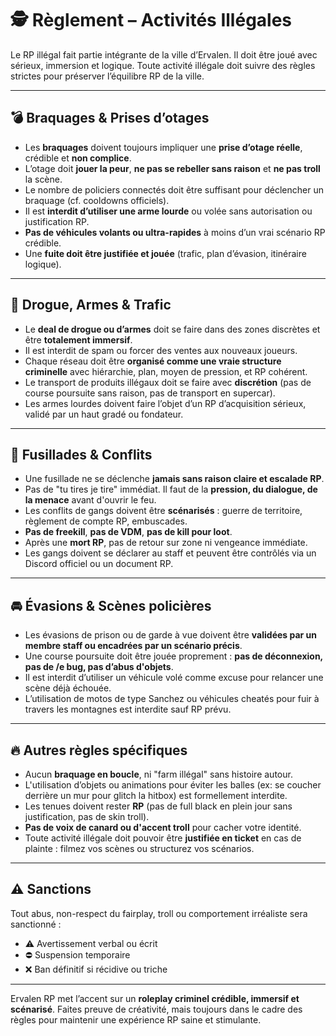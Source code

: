 # 🕵️ Règlement – Activités Illégales

Le RP illégal fait partie intégrante de la ville d’Ervalen. Il doit être joué avec sérieux, immersion et logique. Toute activité illégale doit suivre des règles strictes pour préserver l’équilibre RP de la ville.

---

## 💣 Braquages & Prises d’otages

- Les **braquages** doivent toujours impliquer une **prise d’otage réelle**, crédible et **non complice**.
- L’otage doit **jouer la peur**, **ne pas se rebeller sans raison** et **ne pas troll** la scène.
- Le nombre de policiers connectés doit être suffisant pour déclencher un braquage (cf. cooldowns officiels).
- Il est **interdit d’utiliser une arme lourde** ou volée sans autorisation ou justification RP.
- **Pas de véhicules volants ou ultra-rapides** à moins d’un vrai scénario RP crédible.
- Une **fuite doit être justifiée et jouée** (trafic, plan d’évasion, itinéraire logique).

---

## 💊 Drogue, Armes & Trafic

- Le **deal de drogue ou d’armes** doit se faire dans des zones discrètes et être **totalement immersif**.
- Il est interdit de spam ou forcer des ventes aux nouveaux joueurs.
- Chaque réseau doit être **organisé comme une vraie structure criminelle** avec hiérarchie, plan, moyen de pression, et RP cohérent.
- Le transport de produits illégaux doit se faire avec **discrétion** (pas de course poursuite sans raison, pas de transport en supercar).
- Les armes lourdes doivent faire l’objet d’un RP d’acquisition sérieux, validé par un haut gradé ou fondateur.

---

## 🔫 Fusillades & Conflits

- Une fusillade ne se déclenche **jamais sans raison claire et escalade RP**.
- Pas de "tu tires je tire" immédiat. Il faut de la **pression, du dialogue, de la menace** avant d'ouvrir le feu.
- Les conflits de gangs doivent être **scénarisés** : guerre de territoire, règlement de compte RP, embuscades.
- **Pas de freekill**, **pas de VDM**, **pas de kill pour loot**.
- Après une **mort RP**, pas de retour sur zone ni vengeance immédiate.
- Les gangs doivent se déclarer au staff et peuvent être contrôlés via un Discord officiel ou un document RP.

---

## 🚘 Évasions & Scènes policières

- Les évasions de prison ou de garde à vue doivent être **validées par un membre staff ou encadrées par un scénario précis**.
- Une course poursuite doit être jouée proprement : **pas de déconnexion, pas de /e bug, pas d’abus d'objets**.
- Il est interdit d’utiliser un véhicule volé comme excuse pour relancer une scène déjà échouée.
- L’utilisation de motos de type Sanchez ou véhicules cheatés pour fuir à travers les montagnes est interdite sauf RP prévu.

---

## 🔥 Autres règles spécifiques

- Aucun **braquage en boucle**, ni "farm illégal" sans histoire autour.
- L'utilisation d’objets ou animations pour éviter les balles (ex: se coucher derrière un mur pour glitch la hitbox) est formellement interdite.
- Les tenues doivent rester **RP** (pas de full black en plein jour sans justification, pas de skin troll).
- **Pas de voix de canard ou d'accent troll** pour cacher votre identité.
- Toute activité illégale doit pouvoir être **justifiée en ticket** en cas de plainte : filmez vos scènes ou structurez vos scénarios.

---

## ⚠️ Sanctions

Tout abus, non-respect du fairplay, troll ou comportement irréaliste sera sanctionné :
- ⚠️ Avertissement verbal ou écrit
- ⛔ Suspension temporaire
- ❌ Ban définitif si récidive ou triche

---

Ervalen RP met l’accent sur un **roleplay criminel crédible, immersif et scénarisé**. Faites preuve de créativité, mais toujours dans le cadre des règles pour maintenir une expérience RP saine et stimulante.

